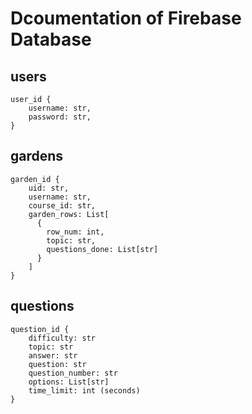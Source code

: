 # Dcoumentation of Firebase Database

## users 
```
user_id {
    username: str,
    password: str,
}
```

## gardens
```
garden_id {
    uid: str,
    username: str,
    course_id: str,
    garden_rows: List[
      {
        row_num: int,
        topic: str,
        questions_done: List[str]
      }
    ]
}
```

## questions 
```
question_id {
    difficulty: str
    topic: str
    answer: str
    question: str
    question_number: str
    options: List[str]
    time_limit: int (seconds)
}
```